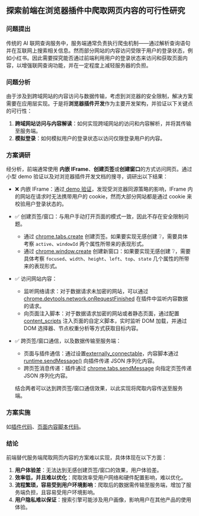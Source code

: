 ## 探索前端在浏览器插件中爬取网页内容的可行性研究

### 问题提出

传统的 AI 联网查询服务中，服务端通常负责执行爬虫机制——通过解析查询语句并在互联网上搜索相关信息。然而部分网站的内容访问受限于用户的登录状态，例如小红书。因此需要探究能否通过前端利用用户的登录状态来访问和获取页面内容，以增强联网查询功能，并在一定程度上减轻服务器的负担。

### 问题分析

由于涉及到跨域网站的内容访问与数据传输，考虑到浏览器的安全限制，解决方案需要在应用层实现。于是将**浏览器插件开发**作为主要开发架构，并验证以下关键点的可行性：

1. **跨域网站访问与内容解读**：如何实现跨域网站的访问和内容解析，并将其传输至服务端。
2. **模拟登录**：如何模拟用户的登录状态以访问仅限登录用户的内容。

### 方案调研

经分析，前端通常使用 **内嵌 IFrame**、**创建页签**或**创建窗口**的方式访问网页。通过小型 demo 验证以及对浏览器插件开发文档的搜寻，调研出以下结果：

- ❌ 内嵌 IFrame：通过[ demo 验证](./iframe.html)，发现受浏览器同源策略的影响，IFrame 内的网站在请求时无法携带用户的 cookie，然而大部分网站都是通过 cookie 来校验用户登录状态的。

- ✅ 创建页签/窗口：与用户手动打开页面的模式一致，因此不存在安全限制问题。

  - 通过 [chrome.tabs.create](https://developer.chrome.com/docs/extensions/reference/api/tabs#method-create) 创建页签。如果要实现无感创建 ❔，需要具体考察 `active`、`windowId` 两个属性所带来的表现形式。
  - 通过 [chrome.window.create](https://developer.chrome.com/docs/extensions/reference/api/windows#method-create) 创建新窗口：如果要实现无感创建 ❔，需要具体考察 `focused`、`width`、`height`、`left`、`top`、`state` 几个属性的所带来的表现形式。

- ✅ 访问网站内容：

  - 监听网络请求：对于数据请求未加密的网站，可以通过 [chrome.devtools.network.onRequestFinished](https://developer.chrome.com/docs/extensions/reference/api/devtools/network#event-onRequestFinished) 在插件中监听内容数据的请求。
  - 向页面注入脚本：对于数据请求加密的网站或者静态页面，通过配置 [content_scripts](https://developer.chrome.com/docs/extensions/get-started/tutorial/scripts-on-every-tab#step-3) 注入页面的自定义脚本，实时监听 DOM 加载，并通过 DOM 选择器、节点权重分析等方式获取目标内容。

- ✅ 跨页签/窗口通信，以及数据传输至服务端：

  - 页面与插件通信：通过设置[externally_connectable](https://developer.chrome.com/docs/extensions/develop/concepts/messaging?hl=zh-cn#external-webpage)，内容脚本通过 [runtime.sendMessage()](https://developer.chrome.com/docs/extensions/reference/api/runtime?hl=zh-cn#method-sendMessage) 向插件传递 JSON 序列化内容。
  - 跨页签消息传递：插件通过 [chrome.tabs.sendMessage](https://developer.chrome.com/docs/extensions/reference/api/tabs?hl=zh-cn#method-sendMessage) 向指定页签传递 JSON 序列化内容。

  结合两者可以达到跨页签/窗口通信效果，以此实现将爬取内容传送至服务端。

### 方案实施

如[插件代码](./background.js)、[页面内容脚本代码](./scripts/content.js)。

### 结论

前端替代服务端爬取网页内容的方案难以实现，具体体现在以下方面：

1. **用户体验差**：无法达到无感创建页签/窗口的效果，用户体验差。
2. **效率低，并且难以优化**：爬取效率受用户网络和硬件配置影响，难以优化。
3. **流程繁琐，容易受到用户环境影响**：爬取后的数据需传输至服务端，增加了服务端负担，且容易受用户环境影响。
4. **用户隐私难以保证**：搜索引擎可能涉及用户画像，影响用户在其他产品的使用体验。
